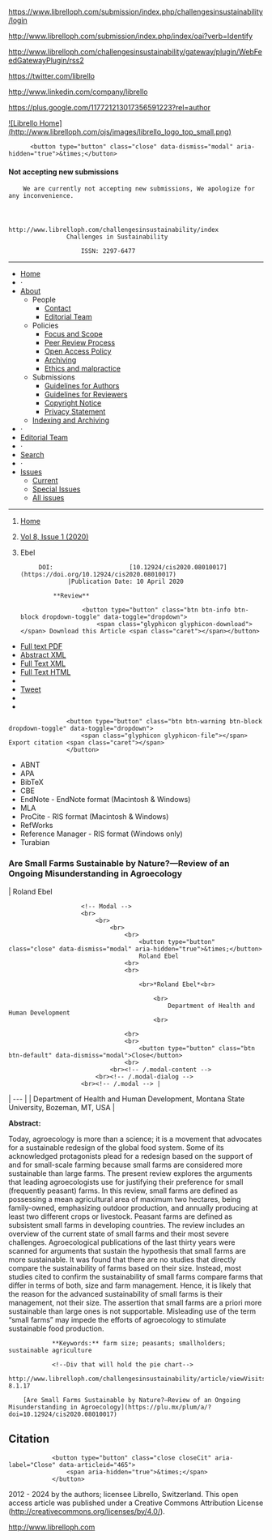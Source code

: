 <!-- Google Tag Manager -->
<noscript><iframe src="//www.googletagmanager.com/ns.html?id=GTM-KZQS36" height="0" width="0" style="display:none;visibility:hidden"></iframe></noscript>

<!-- End Google Tag Manager -->

<!-- AddThis Smart Layers BEGIN -->
<!-- Go to http://www.addthis.com/get/smart-layers to customize -->

<!-- AddThis Smart Layers END -->

<!--a target='blank' href="https://www.librelloph.com/submission/index.php/challengesinsustainability/author/submit">
                <img src="http://www.librelloph.com/ojs/images/submit.png" width="100px" height="31px" alt="Twitter"/>
            </a-->

https://www.librelloph.com/submission/index.php/challengesinsustainability/login

http://www.librelloph.com/submission/index.php/index/oai?verb=Identify

http://www.librelloph.com/challengesinsustainability/gateway/plugin/WebFeedGatewayPlugin/rss2

https://twitter.com/librello

http://www.linkedin.com/company/librello

https://plus.google.com/117721213017356591223?rel=author

[!\[Librello Home\](http://www.librelloph.com/ojs/images/librello_logo_top_small.png)](http://www.librelloph.com)

<!-- MODAL SUbmissions disabled -->

          <button type="button" class="close" data-dismiss="modal" aria-hidden="true">&times;</button>
          
#### Not accepting new submissions

        We are currently not accepting new submissions, We apologize for any inconvenience.

<!-- /.modal-content -->
    
<!-- /.modal-dialog -->
  
<!-- /.modal -->

# 
                                                    http://www.librelloph.com/challengesinsustainability/index
                    Challenges in Sustainability 

                        ISSN: 2297-6477

* * *

- [Home](http://www.librelloph.com/challengesinsustainability/index)
- ·
- [About](http://www.librelloph.com/challengesinsustainability/about)
    - People
        - [Contact](http://www.librelloph.com/challengesinsustainability/about/contact)
        - [Editorial Team](http://www.librelloph.com/challengesinsustainability/about/editorialTeam)
    - Policies
        - [Focus and Scope](http://www.librelloph.com/challengesinsustainability/about/editorialPolicies#focusAndScope)
        - [Peer Review Process](http://www.librelloph.com/challengesinsustainability/about/editorialPolicies#peerReviewProcess)
        - [Open Access Policy](http://www.librelloph.com/challengesinsustainability/about/editorialPolicies#openAccessPolicy)
        - [Archiving](http://www.librelloph.com/challengesinsustainability/about/editorialPolicies#archiving)
        - [Ethics and malpractice](http://www.librelloph.com/challengesinsustainability/pages/view/ethics_and_malpractice_guidelines)
    - Submissions
        - [Guidelines for Authors](/submission/public/ref_style/new_guidelines_for_authors.pdf)
        - [Guidelines
                                for Reviewers](/submission/public/ref_style/guidelines_for_reviewers.pdf)
        - [Copyright Notice](http://www.librelloph.com/challengesinsustainability/about/submissions#copyrightNotice)
        - [Privacy Statement](http://www.librelloph.com/challengesinsustainability/about/submissions#privacyStatement)
    - [Indexing and
                    Archiving](http://www.librelloph.com/challengesinsustainability/pages/view/indexArchive)
- ·
- [Editorial Team](http://www.librelloph.com/challengesinsustainability/about/editorialTeam)
- ·
- [Search](http://www.librelloph.com/challengesinsustainability/search)
- ·
- [Issues](http://www.librelloph.com/challengesinsustainability/issue/archive)
    - [Current](http://www.librelloph.com/challengesinsustainability/issue/current)
    - [Special
                    Issues](http://www.librelloph.com/challengesinsustainability/pages/view/specialissues)
    - [All
                    issues](http://www.librelloph.com/challengesinsustainability/issue/archive)

* * *

1. [Home](http://www.librelloph.com/challengesinsustainability/index)
2. [Vol 8, Issue 1 (2020)](http://www.librelloph.com/challengesinsustainability/issue/view/35)
3. Ebel

            DOI:                     [10.12924/cis2020.08010017](https://doi.org/10.12924/cis2020.08010017)
                    |Publication Date: 10 April 2020

                **Review**

                        <button type="button" class="btn btn-info btn-block dropdown-toggle" data-toggle="dropdown">
                            <span class="glyphicon glyphicon-download"></span> Download this Article <span class="caret"></span></button>
- [Full text PDF](http://www.librelloph.com/challengesinsustainability/article/download/cis-8.1.17/pdf)
- [Abstract XML](http://www.librelloph.com/challengesinsustainability/article/viewXML/cis-8.1.17/xml)
- [Full Text XML](http://www.librelloph.com/challengesinsustainability/article/view/cis-8.1.17/xml)
- [Full Text HTML](http://www.librelloph.com/challengesinsustainability/article/view/cis-8.1.17/html)
- 
- [Tweet](https://twitter.com/share)
- 
- 

                    <button type="button" class="btn btn-warning btn-block dropdown-toggle" data-toggle="dropdown">
                        <span class="glyphicon glyphicon-file"></span> Export citation <span class="caret"></span>
                    </button>
- ABNT
- APA
- BibTeX
- CBE
- EndNote - EndNote format (Macintosh & Windows)
- MLA
- ProCite - RIS format (Macintosh & Windows)
- RefWorks
- Reference Manager - RIS format (Windows only)
- Turabian

### Are Small Farms Sustainable by Nature?—Review of an Ongoing Misunderstanding in Agroecology

| Roland Ebel

                        <!-- Modal -->
                        <br>
                            <br>
                                <br>
                                    <br>
                                        <button type="button" class="close" data-dismiss="modal" aria-hidden="true">&times;</button>
                                        Roland Ebel
                                    <br>
                                    <br>

                                        <br>*Roland Ebel*<br>
                                        
                                            <br>
                                                Department of Health and Human Development
                                            <br>
                                        
                                    <br>
                                    <br>
                                        <button type="button" class="btn btn-default" data-dismiss="modal">Close</button>
                                    <br>
                                <br><!-- /.modal-content -->
                            <br><!-- /.modal-dialog -->
                        <br><!-- /.modal --> |
| --- |
| Department of Health and Human Development, Montana State University, Bozeman, MT, USA |

**Abstract:**
                    
Today, agroecology is more than a science; it is a movement that advocates for a sustainable redesign of the global food system. Some of its acknowledged protagonists plead for a redesign based on the support of and for small-scale farming because small farms are considered more sustainable than large farms. The present review explores the arguments that leading agroecologists use for justifying their preference for small (frequently peasant) farms. In this review, small farms are defined as possessing a mean agricultural area of maximum two hectares, being family-owned, emphasizing outdoor production, and annually producing at least two different crops or livestock. Peasant farms are defined as subsistent small farms in developing countries. The review includes an overview of the current state of small farms and their most severe challenges. Agroecological publications of the last thirty years were scanned for arguments that sustain the hypothesis that small farms are more sustainable. It was found that there are no studies that directly compare the sustainability of farms based on their size. Instead, most studies cited to confirm the sustainability of small farms compare farms that differ in terms of both, size and farm management. Hence, it is likely that the reason for the advanced sustainability of small farms is their management, not their size. The assertion that small farms are a priori more sustainable than large ones is not supportable. Misleading use of the term “small farms” may impede the efforts of agroecology to stimulate sustainable food production.

                **Keywords:** farm size; peasants; smallholders; sustainable agriculture

                <!--Div that will hold the pie chart-->
                http://www.librelloph.com/challengesinsustainability/article/viewVisits/cis-8.1.17

        [Are Small Farms Sustainable by Nature?—Review of an Ongoing Misunderstanding in Agroecology](https://plu.mx/plum/a/?doi=10.12924/cis2020.08010017)

## Citation

                <button type="button" class="close closeCit" aria-label="Close" data-articleid="465">
                    <span aria-hidden="true">&times;</span>
                </button>

<!-- content -->

<!-- main -->

<!-- body -->

 2012 - 2024  by the authors; licensee Librello, Switzerland. This open access article was published
under a Creative Commons Attribution License (http://creativecommons.org/licenses/by/4.0/).

http://www.librelloph.com

 <!-- container -->